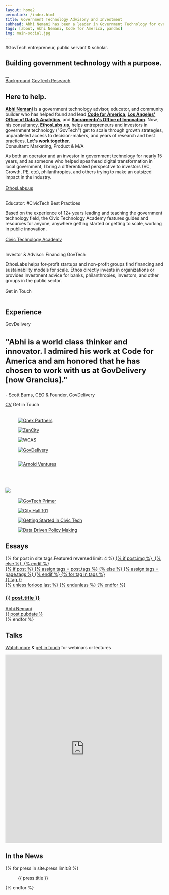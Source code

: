 ```yaml
---
layout: home2
permalink: /index.html
title: Government Technology Advisory and Investment
subhead: Abhi Nemani has been a leader in Government Technology for over a decade. He runs the GovTech consultancy, EthosLabs, designed to accelerate good government through great technology, where he has consulted with dozens of cities and startups on growth, product, and innovation. The Public Innovation Academy and GovGeek Club openly share the knowledge from government technology leaders for everyone to access.
tags: [about, Abhi Nemani, Code for America, pandas]
img: main-social.jpg
---
```

<section class="banner-section" style="background-image: url(../img/GD-shot.jpg);">
	<div class="wrap wrap-center ">
		<div class="wrap_float">
			<div class="section-content">
				<div class="location">#GovTech entrepreneur, public servant & scholar. </div>
				<h2 class="page-title">
					Building government technology with a purpose.
				</h2>
				<div class="socials">
					<a class="soc-link" href="https://linkedin.com/in/abhinemani">
						<img src="{{site.url}}/img/linkedin-icon.png" class="img-svg" alt="">
					</a>
					<a class="soc-link" href="mailto:abhi.nemani@gmail.com">
						<img src="{{site.url}}/img/email-icon.png" class="img-svg" alt="">
					</a>
					<a class="soc-link" href="https://github.com/abhinemani">
						<img src="{{site.url}}/img/github-icon.png" class="img-svg" alt="">
					</a>
					<a class="soc-link" href="https://abhinemani.com/feed.xml">
						<img src="{{site.url}}/img/rss-icon.png" class="img-svg" alt="">
					</a>
				</div>
				<div class="buttons">
					<a class="btn" href="/about/"  onclick="gtag('event', 'About', {
  'event_category': 'button',
  'event_label': 'home'});"><span>Background</span></a>	
					<a href="/academy/" class="btn border-btn" onclick="gtag('event', 'Academy', {
  'event_category': 'button',
  'event_label': 'home'});"><span>GovTech Research</span></a>				 
				</div>
			</div>
		</div>
	</div>
</section>
<section class="faq-section section">
	<div class="wrap">
		<div class="wrap_float">
			<div class="section-left">
				<h2 class="title">Here to help.</h2>
				<div class="subtitle"><a style="font-weight: bold;" href="https://abhinemani.com/about">Abhi Nemani</a> is a government technology advisor, educator, and community builder who has helped found and lead <a href="https://codeforamerica.org" style="font-weight: bold;">Code for America</a>, <a style="font-weight: bold;" href="https://data.lacity.org">Los Angeles' Office of Data & Analytics</a>, and <a href="https://www.cityofsacramento.org/City-Manager/Divisions-Programs/Innovation-Economic-Development" style="font-weight: bold;">Sacramento's Office of Innovation</a>. Now, his consultancy, <a href="https://abhinemani.com/consulting" style="font-weight: bold;">EthosLabs.us</a>, helps entrepreneurs and investors in government technology ("GovTech") get to scale through growth strategies, unparalleled access to decision-makers, and years of research and best practices. <a href="https://abhinemani.com/contact" style="font-weight: bold;">Let's work together.</a></div>
			</div>
			<div class="section-right">
				<div class="accordion-block with-border">
					<div class="accordion-item opened">
						<div class="accordion-item-title">
							<span>
								Consultant: Marketing, Product & M/A
							</span>
						</div>
						<div class="accordion-item-content" style="display: block;">
							<p>As both an operator and an investor in government technology for nearly 15 years, and as someone who helped spearhead digital transformation in local government, I bring a differentiated perspective to investors (VC, Growth, PE, etc), philanthropies, and others trying to make an outsized impact in the industry.
<br><br>
								<a class="btn" href="/consulting/"><span>EthosLabs.us</span></a>
							<br><br></p>
						</div>
					</div>
					<div class="accordion-item">
						<div class="accordion-item-title">
							<span>
								Educator: #CivicTech Best Practices
							</span>
						</div>
						<div class="accordion-item-content">
							<p>Based on the experience of 12+ years leading and teaching the government technology field, the Civic Technology Academy features guides and resources for anyone, anywhere getting started or getting to scale, working in public innovation.<br><br>
								<a class="btn" href="/academy/"><span>Civic Technology Academy</span>
							</a><br><br></p>
						</div> 
					</div>
					<div class="accordion-item">
						<div class="accordion-item-title">
							<span>
								Investor & Advisor: Financing GovTech
							</span>
						</div>
						<div class="accordion-item-content">
							<p>EthosLabs helps for-profit startups and non-profit groups find financing and sustainability models for scale. Ethos directly invests in organizations or provides investment advice for banks, philanthropies, investors, and other groups in the public sector.<br><br>
								<a class="btn getModal" data-href="#contact-us"  onclick="gtag('event', 'Contact', {
								  'event_category': 'button',
								  'event_label': 'home'});"><span>Get in Touch</span></a>
							<br><br></p>
						</div> 
					</div>
				</div>
			</div>
		</div>
	</div>
</section>
<section class="banner-section" style="background-image: url(/img/ethos-back.jpg);">
	<div class="wrap wrap-center">
		<div class="wrap_float" style="min-height: 400px">
			<div class="section-content">
				<h2 class="page-title">Experience</h2>
				<div class="location">GovDelivery</div>
				<h3 class="page-title" style="font-size: 24px; line-height: 30px;">
					"Abhi is a world class thinker and innovator. I admired his work at Code for America and am honored that he has chosen to work with us at GovDelivery [now Grancius]."
				</h3>
				<p class="subtitle">
					- Scott Burns, CEO & Founder, GovDelivery
				</p>	
			<div class="buttons" style="padding-bottom: 20px;">
				<a href="{{ site.url }}/cv/" class="btn"><span>CV</span></a>
				<a class="btn getModal border-btn" data-href="/contact/"><span>Get in Touch</span></a>					 
			</div>			
				<div class="block-columns gallery-columns columns-4">
					<div class="block-column">
						<figure class="block-caption img-caption">
							<div class="img-wrap">
								<a href="https://onex.com"><img src="/img/startups/onex-white.png" alt="Onex Partners"></a>
							</div>
						</figure>
					</div>
					<div class="block-column">
						<figure class="block-caption img-caption">
							<div class="img-wrap">
								<a href="https://zencity.io"><img src="/img/startups/zencity-new-light.png" alt="ZenCity"></a>
							</div>
						</figure>
					</div>
					<div class="block-column">
						<figure class="block-caption img-caption">
							<div class="img-wrap">
								<a href="https://www.wcas.com/"><img src="/img/wcas-white.png" alt="WCAS"></a>
							</div>
						</figure>
					</div>
					<div class="block-column">
						<figure class="block-caption img-caption">
							<div class="img-wrap">
								<a href="https://govdelivery.com"><img src="/img/startups/gd.png" alt="GovDelivery"></a>
							</div>
						</figure>
					</div>
					<div class="block-column">
						<figure class="block-caption img-caption">
							<div class="img-wrap">
								<a href="https://codeforamerica.org"><img src="/img/startups/codeforamerica.png" alt=""></a>
							</div>
						</figure>
					</div>
					<div class="block-column">
						<figure class="block-caption img-caption">
							<div class="img-wrap">
								<a href="https://www.arnoldventures.org/"><img src="/img/startups/arnold.png" alt="Arnold Ventures"></a>
							</div>
						</figure>
					</div>
					<div class="block-column">
						<figure class="block-caption img-caption">
							<div class="img-wrap">
								<a href="https://polco.us"><img src="/img/startups/polco-new.png" alt=""></a>
							</div>
						</figure>
					</div>
					<div class="block-column">
						<figure class="block-caption img-caption">
							<div class="img-wrap">
								<a href="https://spidrtech.com"><img src="/img/startups/spidr.png" alt=""></a>
							</div>
						</figure>
					</div>
				</div>
			</div>
		</div>
	</div>
</section>
<div class="author-body">
	<div class="wrap">
		<div class="wrap_float">
			<div class="wp-content">
				<div class="wrap wrap-center">
					<h2><a href="/academy"><img src="{{site.url}}/img/cta-color.png" style="margin: 10px auto 0px auto; max-width: 350px;"></a></h2>
					<div class="block-columns gallery-columns columns-4 wide-columns lightgallery-off">
						<div class="block-column">
							<figure class="block-caption img-caption">
								<div class="img-wrap">
									<a href="{{site.url}}/academy/primer/">
										<img src="{{site.url}}/img/lessons/1.png" alt="GovTech Primer">
									</a>
								</div>
							</figure>
						</div>
						<div class="block-column">
							<figure class="block-caption img-caption">
								<div class="img-wrap">
									<a href="{{site.url}}/academy/city-hall/"><img src="{{site.url}}/img/lessons/8.png" alt="City Hall 101"></a>
								</div>
							</figure>
						</div>
						<div class="block-column">
							<figure class="block-caption img-caption">
								<div class="img-wrap">
									<a href="{{site.url}}/academy/careers/"><img src="{{site.url}}/img/lessons/10.png" alt="Getting Started in Civic Tech"></a>
								</div>
							</figure>
						</div>
						<div class="block-column">
							<figure class="block-caption img-caption">
								<div class="img-wrap">
									<a href="{{site.url}}/academy/data-policy"><img src="{{site.url}}/img/lessons/7.png" alt="Data Driven Policy Making"></a>
								</div>
							</figure>
						</div>
					</div>
				</div>
			</div>
			<div class="author-body">
				<div class="wrap">
					<div class="wrap_float">
						<div class="wp-content">
							<div class="wrap wrap-center">
								<h2>Essays</h2>
							</div>
						</div>
					</div>
				</div>
			</div>
			<div class="post-items-list posts-two-columns">
				{% for post in site.tags.Featured reversed limit: 4 %}
				<a href="{{post.url}}" class="post-item">	
					{% if post.img  %}
					<img src="{{ site.url}}/img/{{post.img}}" alt="" class="post-bg-img">
					{% else %}
					<img src="{{ site.url}}/img/placeholder.jpg" alt="" class="post-bg-img">
					{% endif  %}
					<div class="post-tags">
						{% if post %}
						{% assign tags = post.tags %}
						{% else %}
						{% assign tags = page.tags %}
						{% endif %}
						{% for tag in tags %}
						<div class="tag">{{ tag }}</div>
						{% unless forloop.last %}&nbsp;{% endunless %}
						{% endfor %}
					</div>
					<h3 class="post-title">
						{{ post.title }}
					</h3>
					<div class="post-info">
						<div class="post-author post-info-author">
							<div class="author-image">
								<img src="{{site.url}}/img/headshot.jpg" alt="" class="image-cover">
							</div>
							<span>Abhi Nemani</span>
						</div>
						<div class="post-date post-info-date">
							{{ post.pubdate }}
						</div>
					</div>
				</a>
				{% endfor %}
			</div>
		</div>
	</div>
	<section class="banner-section" style="background-image: url(/img/blog-back.jpg);">
	    <div class="wrap wrap-center">
	        <div class="wrap_float">
	            <div class="section-content">
					<h2 class="page-title">Talks</h2>
					<p class="subtitle"><a href="https://abhinemani.com/talks">Watch more</a> & <a href="https://abhinemani.com/contact">get in touch</a> for webinars or lectures</p>
						<div class="container-iframe"><iframe width="500" height="600" class="responsive-iframe" src="https://www.youtube.com/embed/2qcmoD0qLSQ" title="YouTube video player" frameborder="0" allow="accelerometer; autoplay; clipboard-write; encrypted-media; gyroscope; picture-in-picture" allowfullscreen=""></iframe></div>
	            </div>
	        </div>
	    </div>
	</section>
	<div class="author-body">
		<div class="wrap">
			<div class="wrap_float">
				<div class="wp-content">
					<div class="wrap wrap-center">
						<h2>In the News</h2>
						<div class="block-columns gallery-columns columns-4">
							{% for press in site.press limit:8 %}  
							<div class="block-column">
								<figure class="block-caption img-caption">
									<div class="img-wrap">
										<a href="{{ press.url }}"><img src="{{site.url}}/img/{{ press.image.thumb }}" alt=""></a>
									</div>
									<figcaption class="caption-text">{{ press.title }}</figcaption>
								</figure>
							</div>
							{% endfor %}
						</div>
					</div>
				</div>
			</div>
		</div>
	</div>
</div>